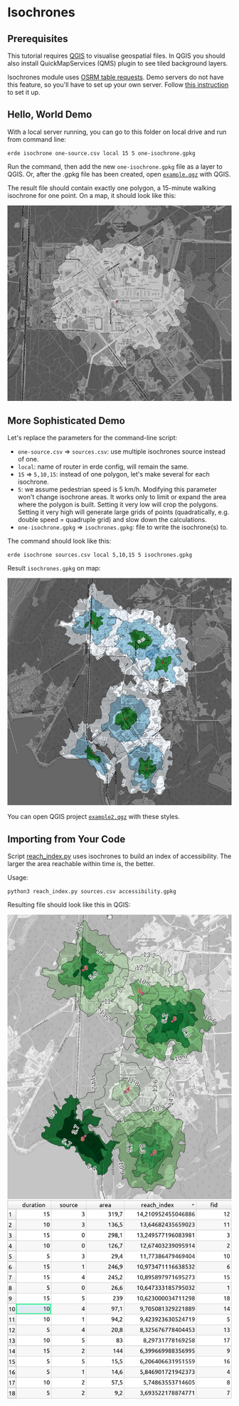 # Isochrones

## Prerequisites

This tutorial requires [QGIS](https://qgis.org/) to visualise geospatial files. In QGIS you should also install QuickMapServices (QMS) plugin to see tiled background layers.

Isochrones module uses [OSRM table requests](https://github.com/Project-OSRM/osrm-backend/blob/master/docs/http.md#table-service). Demo servers do not have this feature, so you'll have to set up your own server. Follow [this instruction](../OSRM.md) to set it up.

## Hello, World Demo

With a local server running, you can go to this folder on local drive and run from command line:

    erde isochrone one-source.csv local 15 5 one-isochrone.gpkg

Run the command, then add the new `one-isochrone.gpkg` file as a layer to QGIS. Or, after the .gpkg file has been created, open [`example.qgz`](./example1.qgz) with QGIS.

The result file should contain exactly one polygon, a 15-minute walking isochrone for one point. On a map, it should look like this:

![Isochrone map](./map1.jpg)

## More Sophisticated Demo

Let's replace the parameters for the command-line script:

* `one-source.csv` => `sources.csv`: use multiple isochrones source instead of one.
* `local`: name of router in erde config, will remain the same.
* `15` => `5,10,15`: instead of one polygon, let's make several for each isochrone.
* `5`: we assume pedestrian speed is 5 km/h. Modifying this parameter won't change isochrone areas. It works only to limit or expand the area where the polygon is built. Setting it very low will crop the polygons. Setting it very high will generate large grids of points (quadratically, e.g. double speed = quadruple grid) and slow down the calculations.
* `one-isochrone.gpkg` => `isochrones.gpkg`: file to write the isochrone(s) to. 

The command should look like this:

    erde isochrone sources.csv local 5,10,15 5 isochrones.gpkg

Result `isochrones.gpkg` on map:

![Multiple isochrones](./map2.jpg)

You can open QGIS project [`example2.qgz`](./example2.qgz) with these styles.


## Importing from Your Code

Script [reach_index.py](./reach_index.py) uses isochrones to build an index of accessibility. The larger the area reachable within time is, the better.

Usage:

    python3 reach_index.py sources.csv accessibility.gpkg

Resulting file should look like this in QGIS:

![Isochrones with accessibility index](./map3.jpg) ![Table of reach index](./table3.png)
